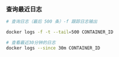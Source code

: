 ### 查询最近日志

```bash
# 查询日志（最后 500 条）-f 跟踪日志输出

docker logs -f -t --tail=500 CONTAINER_ID

# 查看最近30分钟的日志
docker logs --since 30m CONTAINER_ID
```

